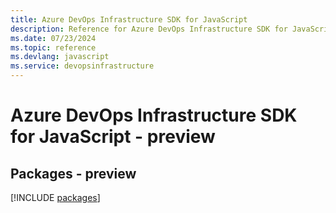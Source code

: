 ```yaml
---
title: Azure DevOps Infrastructure SDK for JavaScript
description: Reference for Azure DevOps Infrastructure SDK for JavaScript
ms.date: 07/23/2024
ms.topic: reference
ms.devlang: javascript
ms.service: devopsinfrastructure
---
```

# Azure DevOps Infrastructure SDK for JavaScript - preview
## Packages - preview
[!INCLUDE [packages](devops-infrastructure-index.md)]